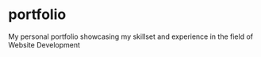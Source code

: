 # portfolio
My personal portfolio showcasing my skillset and experience in the field of Website Development
